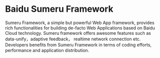 Baidu Sumeru Framework
======
Sumeru Framework, a simple but powerful Web App framework, provides rich functionalities for building de-facto Web 
Applications based on Baidu Cloud technology. Sumeru framework offers awesome features such as data-unify，adaptive feedback，
realtime network connection etc. Developers beneﬁts from Sumeru Framework in terms of coding efforts, performance 
and application distribution. 
